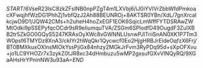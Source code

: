 $START$/6VseR23IsC8zkZFslNB0npPZgT4m1LXVbj6/iJ0iYVIVrZbbWfdPmkoacXFwqjhfWzDG1PhhZj1vbfQzJ2Ah88BEUNROj+8AKTSR0YBn/XdL/7gnXrcaIkcjwD9D1/JQW42CMs+h2uheH4hoZxEGF1EOK6SqicLmWffFYTDSRAwZWMtOdki9pSSEPyfqcOCdr9sR9eIiumquTVA/ZSGm6SPlodfD49OugdF3ZulXBB2tr5ZkGO0GQyS5247KRAsOyXWc8vGWNNLUsnwPJlTriiSnAN0XK1P7Tm3W0psf6TMYDz8XnA3/ckIYr2hWqQkr1Qycwcf0Eo2HjgHRBJrEideOqfzX6Frj/BT0BMXkuxOXInsMIOkYssPjiGx84nhzy2MGkJrFvm3RyPDq95d+sXpOFXvu+jo1LC9YHOZr7x3zykZ0tJR8xc34dHmbuzu5wMP2gxsufGXvVINQyRQ/9XGaAHsHrYPninNW3u93aA=$END$